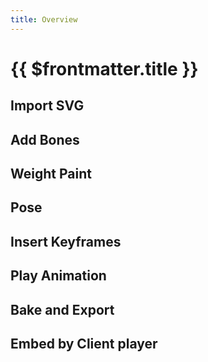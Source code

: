 ```yaml
---
title: Overview
---
```


# {{ $frontmatter.title }}

## Import SVG

## Add Bones

## Weight Paint

## Pose

## Insert Keyframes

## Play Animation

## Bake and Export

## Embed by Client player
